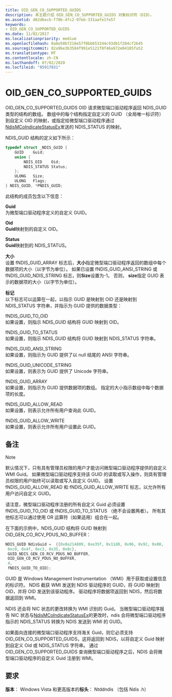 ```yaml
---
title: OID_GEN_CO_SUPPORTED_GUIDS
description: 本主题介绍 OID_GEN_CO_SUPPORTED_GUIDS 对象标识符（OID）。
ms.assetid: d82d6ecb-f70b-4fc2-97eb-331aafe1fe57
keywords:
- OID_GEN_CO_SUPPORTED_GUIDS
ms.date: 11/02/2017
ms.localizationpriority: medium
ms.openlocfilehash: 0a8e50bf218e57f0bb653244c93db1f204cf2645
ms.sourcegitcommit: 82a9be3b3584f991e5121f8f46a972e04185fa52
ms.translationtype: MT
ms.contentlocale: zh-CN
ms.lasthandoff: 07/02/2020
ms.locfileid: "85917031"
---
```

# <a name="oid_gen_co_supported_guids"></a>OID_GEN_CO_SUPPORTED_GUIDS

OID_GEN_CO_SUPPORTED_GUIDS OID 请求微型端口驱动程序返回 NDIS_GUID 类型的结构的数组。 数组中的每个结构指定自定义的 GUID （全局唯一标识符）到自定义 OID 的映射，或指定给微型端口驱动程序通过[NdisMCoIndicateStatusEx](https://docs.microsoft.com/windows-hardware/drivers/ddi/ndis/nf-ndis-ndismcoindicatestatusex)发送的 NDIS_STATUS 的映射。

NDIS_GUID 结构的定义如下所示：

```c++
typedef struct _NDIS_GUID {
    GUID    Guid;
    union {
        NDIS_OID    Oid;
        NDIS_STATUS Status;
    };
    ULONG   Size;
    ULONG   Flags;
} NDIS_GUID, *PNDIS_GUID;
```

此结构的成员包含以下信息：

**Guid**  
为微型端口驱动程序定义的自定义 GUID。

**Oid**  
**Guid**映射到的自定义 OID。

**Status**  
**Guid**映射到的 NDIS_STATUS。

**大小**  
设置 fNDIS_GUID_ARRAY 标志后，**大小**指定微型端口驱动程序返回的数组中每个数据项的大小（以字节为单位）。 如果已设置 fNDIS_GUID_ANSI_STRING 或 fNDIS_GUID_NDIS_STRING 标志，则**Size**设置为-1。 否则， **size**指定 GUID 表示的数据项的大小（以字节为单位）。

**标记**  
以下标志可以运算在一起，以指示 GUID 是映射到 OID 还是映射到 NDIS_STATUS 字符串，并指示为 GUID 提供的数据类型： 

fNDIS_GUID_TO_OID  
如果设置，则指示 NDIS_GUID 结构将 GUID 映射到 OID。

fNDIS_GUID_TO_STATUS  
如果设置，则指示 NDIS_GUID 结构将 GUID 映射到 NDIS_STATUS 字符串。

fNDIS_GUID_ANSI_STRING  
如果设置，则指示为 GUID 提供了以 null 结尾的 ANSI 字符串。

fNDIS_GUID_UNICODE_STRING  
如果设置，则表示为 GUID 提供了 Unicode 字符串。

fNDIS_GUID_ARRAY  
如果设置，则指示为 GUID 提供数据项的数组。 指定的大小指示数组中每个数据项的长度。

fNDIS_GUID_ALLOW_READ  
如果设置，则表示允许所有用户查询此 GUID。

fNDIS_GUID_ALLOW_WRITE  
如果设置，则表示允许所有用户设置此 GUID。

## <a name="remarks"></a>备注

> [!NOTE]
> 默认情况下，只有具有管理员权限的用户才能访问微型端口驱动程序提供的自定义 WMI Guid。 如果微型端口驱动程序支持该 GUID 的读取或写入操作，则具有管理员权限的用户始终可以读取或写入自定义 GUID。 设置 fNDIS_GUID_ALLOW_READ 和 fNDIS_GUID_ALLOW_WRITE 标志，以允许所有用户访问自定义 GUID。

请注意，微型端口驱动程序注册的所有自定义 Guid 必须设置 fNDIS_GUID_TO_OID 或 fNDIS_GUID_TO_STATUS （绝不会设置两者）。 所有其他标志可以通过使用 OR 运算符（如果适用）组合在一起。

在下面的示例中，NDIS_GUID 结构将 GUID 映射到 OID_GEN_CO_RCV_PDUS_NO_BUFFER：

```cpp 
NDIS_GUID NdisGuid =  {{0x0a214809, 0xe35f, 0x11d0, 0x96, 0x92, 0x00,
 0xc0, 0x4f, 0xc3, 0x35, 0x8c},
 GUID_NDIS_GEN_CO_RCV_PDUS_NO_BUFFER,
 OID_GEN_CO_RCV_PDUS_NO_BUFFER,
 4,
 fNDIS_GUID_TO_OID};
```
GUID 是 Windows Management Instrumentation （WMI）用于获取或设置信息的标识符。 NDIS 截获 WMI 发送到 NDIS 驱动程序的 GUID，将 GUID 映射到 OID，并将 OID 发送到该驱动程序。 驱动程序将数据项返回到 NDIS，然后将数据返回到 WMI。

NDIS 还会将 NIC 状态的更改转换为 WMI 识别的 Guid。 当微型端口驱动程序报告 NIC 状态与[NdisMCoIndicateStatusEx](https://docs.microsoft.com/windows-hardware/drivers/ddi/ndis/nf-ndis-ndismcoindicatestatusex)的更改时，ndis 会将微型端口驱动程序指示的 NDIS_STATUS 转换为 NDIS 发送到 WMI 的 GUID。

如果面向连接的微型端口驱动程序支持海关 Guid，则它必须支持 OID_GEN_CO_SUPPORTED_GUIDS，这将返回到 NDIS，以将自定义 Guid 映射到自定义 Oid 或 NDIS_STATUS 字符串。 通过 OID_GEN_CO_SUPPORTED_GUIDS 查询微型端口驱动程序之后，NDIS 会将微型端口驱动程序的自定义 Guid 注册到 WMI。

## <a name="requirements"></a>要求

**版本**： Windows Vista 和更高版本的**标头**： Ntddndis （包括 Ndis .h）

